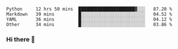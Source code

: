 <!--START_SECTION:waka-->

```text
Python     12 hrs 50 mins  █████████████████████▓░░░   87.20 %
Markdown   39 mins         █░░░░░░░░░░░░░░░░░░░░░░░░   04.52 %
YAML       36 mins         █░░░░░░░░░░░░░░░░░░░░░░░░   04.12 %
Other      34 mins         █░░░░░░░░░░░░░░░░░░░░░░░░   03.86 %
```

<!--END_SECTION:waka-->

### Hi there 👋

<!--
**DnC275/DnC275** is a ✨ _special_ ✨ repository because its `README.md` (this file) appears on your GitHub profile.

Here are some ideas to get you started:

- 🔭 I’m currently working on ...
- 🌱 I’m currently learning ...
- 👯 I’m looking to collaborate on ...
- 🤔 I’m looking for help with ...
- 💬 Ask me about ...
- 📫 How to reach me: ...
- 😄 Pronouns: ...
- ⚡ Fun fact: ...
-->
